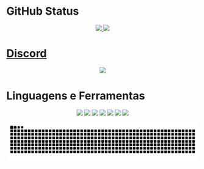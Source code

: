 # GitHub Status
<div align="center">
  <a href="https://github.com/GiPeTa">
  <img height="140em" src="https://github-readme-stats.vercel.app/api?username=GiPeTa&show_icons=true&title_color=246bce&text_color=ffffff&bg_color=151515&include_all_commits=true&count_private=true"/>
  <img height="140em" src="https://github-readme-stats.vercel.app/api/top-langs/?username=GiPeTa&layout=compact&langs_count=7&title_color=246bce&text_color=ffffff&bg_color=151515"/>
</div>

# Discord
<div align="center">
  <a href="https://discord.com/users/439535908635541514" target="_blank"><img src="https://lanyard.cnrad.dev/api/439535908635541514"_blank"></a>
</div>

# Linguagens e Ferramentas
<div align="center">
  <img src="https://img.shields.io/badge/JavaScript-F7DF1E?style=for-the-badge&logo=javascript&logoColor=black" target="_blank">
  <img src="https://img.shields.io/badge/TypeScript-007ACC?style=for-the-badge&logo=typescript&logoColor=white" target="_blank">
  <img src="https://img.shields.io/badge/HTML-239120?style=for-the-badge&logo=html5&logoColor=white" target="_blank">
  <img src="https://img.shields.io/badge/CSS-239120?&style=for-the-badge&logo=css3&logoColor=white" target="_blank">
  <img src="https://img.shields.io/badge/Node.js-43853D?style=for-the-badge&logo=node.js&logoColor=white" target="_blank">
  <img src="https://img.shields.io/badge/MongoDB-4EA94B?style=for-the-badge&logo=mongodb&logoColor=white" target="_blank">
  <img src="https://img.shields.io/badge/SQLite-07405E?style=for-the-badge&logo=sqlite&logoColor=white" target="_blank">
</div>
 
<div align="center">
  
  ![Snake animation](https://github.com/GiPeTa/GiPeTa/blob/output/github-contribution-grid-snake.svg)
  
</div>
